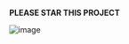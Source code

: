 **PLEASE STAR THIS PROJECT**

![image](https://user-images.githubusercontent.com/80993711/143615409-ff1e11b5-0692-40c5-ae78-29bf4e947ed0.png)
